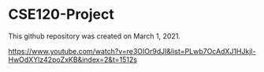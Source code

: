 # CSE120-Project

This github repository was created on March 1, 2021.


https://www.youtube.com/watch?v=re3OIOr9dJI&list=PLwb7OcAdXJ1HJkjl-HwOdXYlz42poZxKB&index=2&t=1512s
